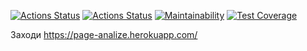 [![Actions Status](https://github.com/saymon-says/java-project-lvl4/workflows/hexlet-check/badge.svg)](https://github.com/saymon-says/java-project-lvl4/actions)
[![Actions Status](https://github.com/saymon-says/java-project-lvl4/workflows/my-project-check/badge.svg)](https://github.com/saymon-says/java-project-lvl4/actions)
[![Maintainability](https://api.codeclimate.com/v1/badges/6bc70b8e4b4d35bef182/maintainability)](https://codeclimate.com/github/saymon-says/java-project-lvl4/maintainability)
[![Test Coverage](https://api.codeclimate.com/v1/badges/6bc70b8e4b4d35bef182/test_coverage)](https://codeclimate.com/github/saymon-says/java-project-lvl4/test_coverage)

Заходи
https://page-analize.herokuapp.com/
